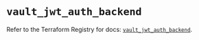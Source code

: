 # `vault_jwt_auth_backend`

Refer to the Terraform Registry for docs: [`vault_jwt_auth_backend`](https://registry.terraform.io/providers/hashicorp/vault/4.7.0/docs/resources/jwt_auth_backend).
